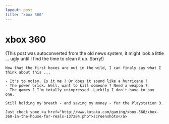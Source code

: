 ```yaml
---
layout: post
title: "xbox 360"
---
```

<h1>xbox 360</h1>
(This post was autoconverted from the old news system,
it might look a little ... ugly until I find the time
to clean it up.
Sorry!)

    Now that the first boxes are out in the wild, I can finaly say what I think about this ...
    
    - It's to noisy. Is it me ? Or does it sound like a hurricane ?
    - The power brick. Well, want to kill someone ? Need a weapon ?
    - The games ? I'm totally unimpressed. Luckily I don't have to buy one.
    
    Still holding my breath - and saving my money - for the Playstation 3.
    
    Just check some <a href="http://www.kotaku.com/gaming/xbox-360/xbox-360-in-the-house-for-reals-137284.php">screenshots</a>
    

